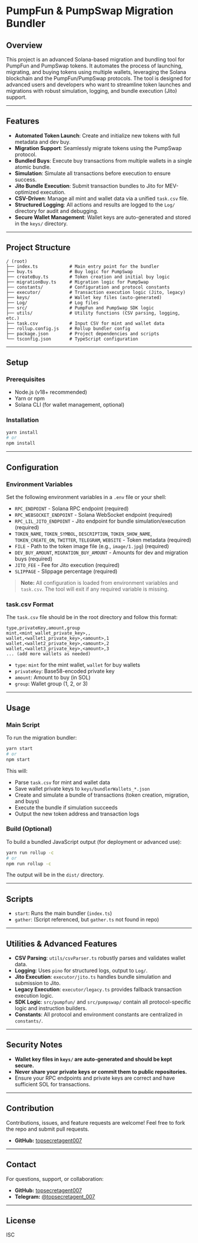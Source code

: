 # PumpFun & PumpSwap Migration Bundler

## Overview

This project is an advanced Solana-based migration and bundling tool for PumpFun and PumpSwap tokens. It automates the process of launching, migrating, and buying tokens using multiple wallets, leveraging the Solana blockchain and the PumpFun/PumpSwap protocols. The tool is designed for advanced users and developers who want to streamline token launches and migrations with robust simulation, logging, and bundle execution (Jito) support.

---

## Features
- **Automated Token Launch**: Create and initialize new tokens with full metadata and dev buy.
- **Migration Support**: Seamlessly migrate tokens using the PumpSwap protocol.
- **Bundled Buys**: Execute buy transactions from multiple wallets in a single atomic bundle.
- **Simulation**: Simulate all transactions before execution to ensure success.
- **Jito Bundle Execution**: Submit transaction bundles to Jito for MEV-optimized execution.
- **CSV-Driven**: Manage all mint and wallet data via a unified `task.csv` file.
- **Structured Logging**: All actions and results are logged to the `Log/` directory for audit and debugging.
- **Secure Wallet Management**: Wallet keys are auto-generated and stored in the `keys/` directory.

---

## Project Structure
```
/ (root)
├── index.ts            # Main entry point for the bundler
├── buy.ts              # Buy logic for PumpSwap
├── createBuy.ts        # Token creation and initial buy logic
├── migrationBuy.ts     # Migration logic for PumpSwap
├── constants/          # Configuration and protocol constants
├── executor/           # Transaction execution logic (Jito, legacy)
├── keys/               # Wallet key files (auto-generated)
├── Log/                # Log files
├── src/                # PumpFun and PumpSwap SDK logic
├── utils/              # Utility functions (CSV parsing, logging, etc.)
├── task.csv            # Input CSV for mint and wallet data
├── rollup.config.js    # Rollup bundler config
├── package.json        # Project dependencies and scripts
└── tsconfig.json       # TypeScript configuration
```

---

## Setup

### Prerequisites
- Node.js (v18+ recommended)
- Yarn or npm
- Solana CLI (for wallet management, optional)

### Installation
```bash
yarn install
# or
npm install
```

---

## Configuration

### Environment Variables
Set the following environment variables in a `.env` file or your shell:
- `RPC_ENDPOINT` - Solana RPC endpoint (required)
- `RPC_WEBSOCKET_ENDPOINT` - Solana WebSocket endpoint (required)
- `RPC_LIL_JITO_ENDPOINT` - Jito endpoint for bundle simulation/execution (required)
- `TOKEN_NAME`, `TOKEN_SYMBOL`, `DESCRIPTION`, `TOKEN_SHOW_NAME`, `TOKEN_CREATE_ON`, `TWITTER`, `TELEGRAM`, `WEBSITE` - Token metadata (required)
- `FILE` - Path to the token image file (e.g., `image/1.jpg`) (required)
- `DEV_BUY_AMOUNT`, `MIGRATION_BUY_AMOUNT` - Amounts for dev and migration buys (required)
- `JITO_FEE` - Fee for Jito execution (required)
- `SLIPPAGE` - Slippage percentage (required)

> **Note:** All configuration is loaded from environment variables and `task.csv`. The tool will exit if any required variable is missing.

### task.csv Format
The `task.csv` file should be in the root directory and follow this format:

```
type,privateKey,amount,group
mint,<mint_wallet_private_key>,,
wallet,<wallet1_private_key>,<amount>,1
wallet,<wallet2_private_key>,<amount>,2
wallet,<wallet3_private_key>,<amount>,3
... (add more wallets as needed)
```
- `type`: `mint` for the mint wallet, `wallet` for buy wallets
- `privateKey`: Base58-encoded private key
- `amount`: Amount to buy (in SOL)
- `group`: Wallet group (1, 2, or 3)

---

## Usage

### Main Script
To run the migration bundler:
```bash
yarn start
# or
npm start
```
This will:
- Parse `task.csv` for mint and wallet data
- Save wallet private keys to `keys/bundlerWallets_*.json`
- Create and simulate a bundle of transactions (token creation, migration, and buys)
- Execute the bundle if simulation succeeds
- Output the new token address and transaction logs

### Build (Optional)
To build a bundled JavaScript output (for deployment or advanced use):
```bash
yarn run rollup -c
# or
npm run rollup -c
```
The output will be in the `dist/` directory.

---

## Scripts
- `start`: Runs the main bundler (`index.ts`)
- `gather`: (Script referenced, but `gather.ts` not found in repo)

---

## Utilities & Advanced Features
- **CSV Parsing**: `utils/csvParser.ts` robustly parses and validates wallet data.
- **Logging**: Uses `pino` for structured logs, output to `Log/`.
- **Jito Execution**: `executor/jito.ts` handles bundle simulation and submission to Jito.
- **Legacy Execution**: `executor/legacy.ts` provides fallback transaction execution logic.
- **SDK Logic**: `src/pumpfun/` and `src/pumpswap/` contain all protocol-specific logic and instruction builders.
- **Constants**: All protocol and environment constants are centralized in `constants/`.

---

## Security Notes
- **Wallet key files in `keys/` are auto-generated and should be kept secure.**
- **Never share your private keys or commit them to public repositories.**
- Ensure your RPC endpoints and private keys are correct and have sufficient SOL for transactions.

---

## Contribution

Contributions, issues, and feature requests are welcome! Feel free to fork the repo and submit pull requests.

- **GitHub:** [topsecretagent007](https://github.com/topsecretagent007)

---

## Contact

For questions, support, or collaboration:
- **GitHub:** [topsecretagent007](https://github.com/topsecretagent007)
- **Telegram:** [@topsecretagent_007](https://t.me/topsecretagent_007)

---

## License
ISC 